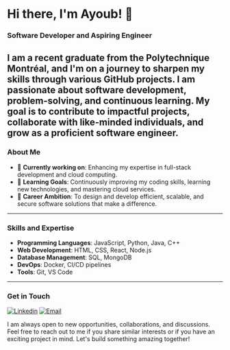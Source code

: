 # Hi there, I'm Ayoub! 👋

### Software Developer and Aspiring Engineer

I am a recent graduate from the Polytechnique Montréal, and I'm on a journey to sharpen my skills through various GitHub projects. I am passionate about software development, problem-solving, and continuous learning. My goal is to contribute 
to impactful projects, collaborate with like-minded individuals, and grow as a proficient software engineer.
---
### About Me

- 🔭 **Currently working on**: Enhancing my expertise in full-stack development and cloud computing.
- 🌱 **Learning Goals**: Continuously improving my coding skills, learning new technologies, and mastering cloud services.
- 💼 **Career Ambition**: To design and develop efficient, scalable, and secure software solutions that make a difference.
---
### Skills and Expertise

- **Programming Languages**: JavaScript, Python, Java, C++
- **Web Development**: HTML, CSS, React, Node.js
- **Database Management**: SQL, MongoDB
- **DevOps**: Docker, CI/CD pipelines
- **Tools**: Git, VS Code
---
### Get in Touch

[![Linkedin](https://img.shields.io/badge/LinkedIn-blue?style=for-the-badge&logo=linkedin&logoColor=white)](https://www.linkedin.com/in/kola%C3%AF-ayoub-3588531b6/)
[![Email](https://img.shields.io/badge/Gmail-red?style=for-the-badge&logo=gmail&logoColor=white)](mailto:ayoubkolai4@gmail.com)

I am always open to new opportunities, collaborations, and discussions. Feel free to reach out to me if you share similar interests or if you have an exciting project in mind. Let's build something amazing together!
